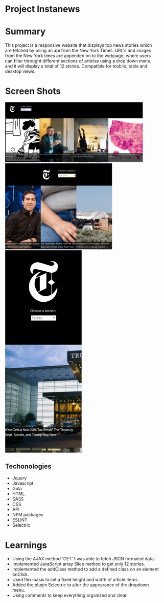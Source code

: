 # Project Instanews

# Summary
  This project is a responsive website that displays top news stories which are fetched by using an api from the New York Times. URL's and images from the New York times are appended on to the webpage, where users can filter throught different sections of articles using a drop down menu, and it will display a total of 12 stories. Compatible for mobile, table and desktop views. 

# Screen Shots

<img src="screenshots/desktop.png" width="450px">
<img src="screenshots/tablet.png" width="350px">
<img src="screenshots/mobile.png" width="250px">

## Techonologies

* Jquery
* Javascript
* Gulp
* HTML
* SASS
* CSS
* API
* NPM packages
* ESLINT
* Selectric

# Learnings
* Using the AJAX method 'GET' I was able to fetch JSON formated data.
* Implemented JavaScript array Slice method to get only 12 stories.
* Implemented the addClass method to add a defined class on an element onClick.
* Used flex-basis to set a fixed height and width of article items.
* Added the plugin Selectric to alter the appearance of the dropdown menu.
* Using comments to keep everything organized and clear.




